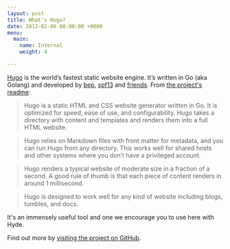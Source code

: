 ```yaml
---
layout: post
title: What's Hugo?
date: 2012-02-06 00:00:00 +0000
menu:
  main:
    name: Internal
    weight: 4

---
```

[Hugo](http://jekyllrb.com) is the world’s fastest static website engine. It’s written in Go (aka Golang) and developed by [bep](https://github.com/bep), [spf13](https://github.com/spf13) and [friends](https://github.com/gohugoio/hugo/graphs/contributors). From [the project's readme](https://github.com/gohugoio/hugo/blob/master/README.md):

>Hugo is a static HTML and CSS website generator written in Go. It is optimized for speed, ease of use, and configurability. Hugo takes a directory with content and templates and renders them into a full HTML website.

>Hugo relies on Markdown files with front matter for metadata, and you can run Hugo from any directory. This works well for shared hosts and other systems where you don’t have a privileged account.

>Hugo renders a typical website of moderate size in a fraction of a second. A good rule of thumb is that each piece of content renders in around 1 millisecond.

>Hugo is designed to work well for any kind of website including blogs, tumbles, and docs.

It's an immensely useful tool and one we encourage you to use here with Hyde.

Find out more by [visiting the project on GitHub](https://github.com/gohugoio/hugo).